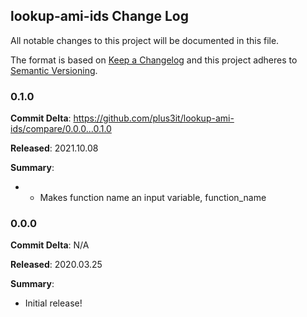 ## lookup-ami-ids Change Log

All notable changes to this project will be documented in this file.

The format is based on [Keep a Changelog](http://keepachangelog.com/) and this project adheres to [Semantic Versioning](http://semver.org/).

### 0.1.0

**Commit Delta**: https://github.com/plus3it/lookup-ami-ids/compare/0.0.0...0.1.0

**Released**: 2021.10.08

**Summary**:
*   * Makes function name an input variable, function_name

### 0.0.0

**Commit Delta**: N/A

**Released**: 2020.03.25

**Summary**:

*   Initial release!
